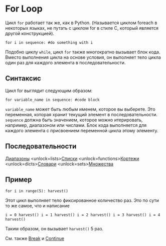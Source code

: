 # For Loop
Цикл `for` работает так же, как в Python. (Называется циклом foreach в некоторых языках, не путать с циклом for в стиле C, который является другой конструкцией).

`for i in sequence:
	#do something with i`

Подобно циклу `while`, цикл `for` также многократно вызывает блок кода. Вместо выполнения цикла на основе условия, он выполняет тело цикла один раз для каждого элемента в последовательности.

## Синтаксис
Цикл for выглядит следующим образом:

`for variable_name in sequence:
	#code block`

`variable_name` может быть любым именем, которое вы выберете. Это переменная, которая хранит текущий элемент в последовательности. `sequence` должна быть значением, которое можно итерировать, например, диапазоном или числами. Блок кода выполняется для каждого элемента с присвоением переменной цикла этому элементу.

## Последовательности
[Диапазоны](functions/range)      <unlock=lists>[Списки](docs/scripting/lists.md)      </unlock><unlock=functions>[Кортежи](docs/scripting/tuples.md)      </unlock><unlock=dicts>[Словари](docs/scripting/dicts.md)      </unlock><unlock=sets>[Множества](docs/scripting/sets.md)</unlock>

## Пример
`for i in range(5):
	harvest()`

Этот цикл выполняет тело фиксированное количество раз. Это по сути то же самое, что и написание

`i = 0
harvest()
i = 1
harvest()
i = 2
harvest()
i = 3
harvest()
i = 4
harvest()`

Таким образом, он вызывает `harvest()` 5 раз.

См. также [Break](docs/scripting/break) и [Continue](docs/scripting/continue)
